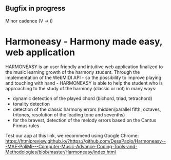 ## Bugfix in progress

Minor cadence (V -> i)


# Harmoneasy - Harmony made easy, web application

HARMONEASY is an user friendly and intuitive web application finalized to the music learning growth of the harmony student.
Through the implementation of the WebMIDI API - so the possibility to improve playing and touching with hand - HARMONEASY is able to help the student who is approaching to the study of the harmony (classic or not) in many ways:
- dynamic detection of the played chord (bichord, triad, tetrachord)
- tonality detection
- detection of the classic harmony errors (hidden/parallel fifth, octaves, tritones, resolution of the leading tone and sevenths)
- for the bravest, detection of the melody errors based on the Cantus Firmus rules

Test our app at this link, we recommend using Google Chrome:
https://htmlpreview.github.io/?https://github.com/DesaPaolo/Harmoneasy---MAE-PoliMi---Computer-Music-Advance-Coding-Tools-and-Methodologies/blob/master/Harmoneasy/index.html
